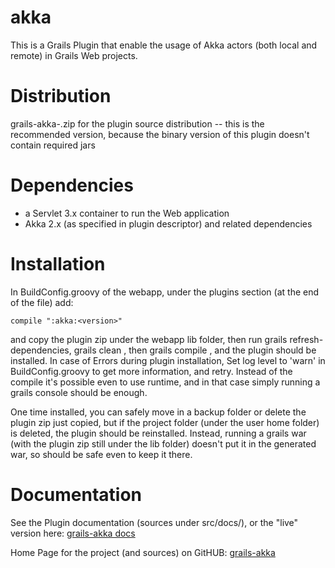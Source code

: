 akka
====

This is a Grails Plugin that enable the usage of Akka actors (both local and remote) in Grails Web projects.


Distribution
============

grails-akka-<version>.zip for the plugin source distribution
  -- this is the recommended version, because the binary version of this plugin doesn't contain required jars


Dependencies
============

* a Servlet 3.x container to run the Web application
* Akka 2.x (as specified in plugin descriptor) and related dependencies


Installation
============

In BuildConfig.groovy of the webapp, under the plugins section (at the end of the file) add:

    compile ":akka:<version>"

and copy the plugin zip under the webapp lib folder,
then run grails refresh-dependencies, grails clean , then grails compile , and the plugin should be installed.
In case of Errors during plugin installation, Set log level to 'warn' in BuildConfig.groovy to get more information, and retry.
Instead of the compile it's possible even to use runtime, and in that case simply running a grails console should be enough.

One time installed, you can safely move in a backup folder or delete the plugin zip just copied,
but if the project folder (under the user home folder) is deleted, the plugin should be reinstalled.
Instead, running a grails war (with the plugin zip still under the lib folder) doesn't put it in the generated war,
so should be safe even to keep it there.


Documentation
=============

See the Plugin documentation (sources under src/docs/), or the "live" version here:
[grails-akka docs](http://smartiniongithub.github.com/grails-akka/)

Home Page for the project (and sources) on GitHUB:
[grails-akka](https://github.com/smartiniOnGitHub/grails-akka/)

